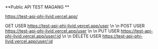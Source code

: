 **Public API TEST MAGANG **

https://test-api-phi-livid.vercel.app/ 

GET USER https://test-api-phi-livid.vercel.app/user \n
\n POST USER https://test-api-phi-livid.vercel.app/user \n
\n PUT USER https://test-api-phi-livid.vercel.app/user/:id \n
\n DELETE USER https://test-api-phi-livid.vercel.app/user/:id
